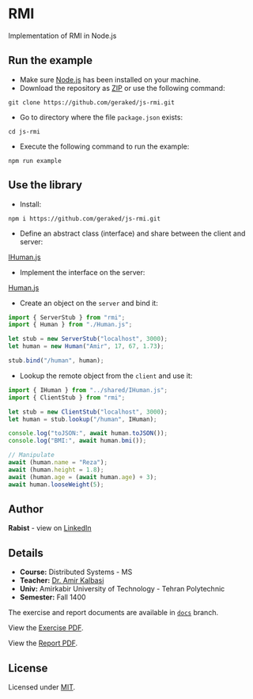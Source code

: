 # RMI

Implementation of RMI in Node.js

## Run the example

-   Make sure [Node.js](https://nodejs.org/en/download/) has been installed on your machine.
-   Download the repository as [ZIP](https://github.com/geraked/js-rmi/archive/refs/heads/master.zip) or use the following command:

```
git clone https://github.com/geraked/js-rmi.git
```

-   Go to directory where the file `package.json` exists:

```
cd js-rmi
```

-   Execute the following command to run the example:

```
npm run example
```

## Use the library

-   Install:

```
npm i https://github.com/geraked/js-rmi.git
```

-   Define an abstract class (interface) and share between the client and server:

[IHuman.js](example/shared/IHuman.js)

-   Implement the interface on the server:

[Human.js](example/server/Human.js)

-   Create an object on the `server` and bind it:

```js
import { ServerStub } from "rmi";
import { Human } from "./Human.js";

let stub = new ServerStub("localhost", 3000);
let human = new Human("Amir", 17, 67, 1.73);

stub.bind("/human", human);
```

-   Lookup the remote object from the `client` and use it:

```js
import { IHuman } from "../shared/IHuman.js";
import { ClientStub } from "rmi";

let stub = new ClientStub("localhost", 3000);
let human = stub.lookup("/human", IHuman);

console.log("toJSON:", await human.toJSON());
console.log("BMI:", await human.bmi());

// Manipulate
await (human.name = "Reza");
await (human.height = 1.8);
await (human.age = (await human.age) + 3);
await human.looseWeight(5);
```

## Author

**Rabist** - view on [LinkedIn](https://www.linkedin.com/in/rabist)

## Details

-   **Course:** Distributed Systems - MS
-   **Teacher:** [Dr. Amir Kalbasi](https://aut.ac.ir/cv/2241/AMIR-KALBASI?slc_lang=en)
-   **Univ:** Amirkabir University of Technology - Tehran Polytechnic
-   **Semester:** Fall 1400

The exercise and report documents are available in [`docs`](https://github.com/geraked/js-rmi/tree/docs) branch.

View the [Exercise PDF](https://github.com/geraked/js-rmi/blob/docs/exercise.pdf).

View the [Report PDF](https://github.com/geraked/js-rmi/blob/docs/report.pdf).

## License

Licensed under [MIT](LICENSE).
